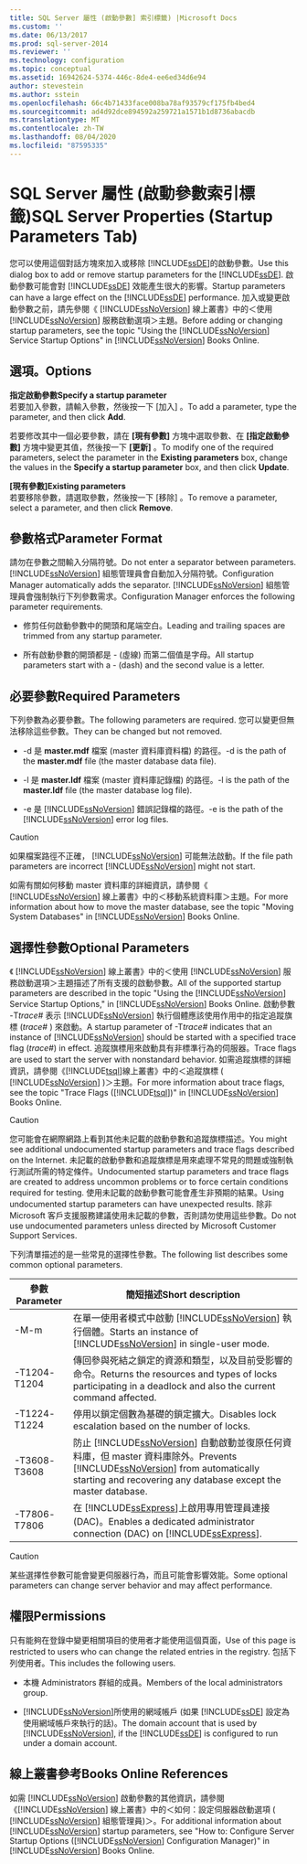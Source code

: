 ```yaml
---
title: SQL Server 屬性 (啟動參數] 索引標籤) |Microsoft Docs
ms.custom: ''
ms.date: 06/13/2017
ms.prod: sql-server-2014
ms.reviewer: ''
ms.technology: configuration
ms.topic: conceptual
ms.assetid: 16942624-5374-446c-8de4-ee6ed34d6e94
author: stevestein
ms.author: sstein
ms.openlocfilehash: 66c4b71433face008ba78af93579cf175fb4bed4
ms.sourcegitcommit: ad4d92dce894592a259721a1571b1d8736abacdb
ms.translationtype: MT
ms.contentlocale: zh-TW
ms.lasthandoff: 08/04/2020
ms.locfileid: "87595335"
---
```

# <a name="sql-server-properties-startup-parameters-tab"></a><span data-ttu-id="dab7d-102">SQL Server 屬性 (啟動參數索引標籤)</span><span class="sxs-lookup"><span data-stu-id="dab7d-102">SQL Server Properties (Startup Parameters Tab)</span></span>
  <span data-ttu-id="dab7d-103">您可以使用這個對話方塊來加入或移除 [!INCLUDE[ssDE](../../includes/ssde-md.md)]的啟動參數。</span><span class="sxs-lookup"><span data-stu-id="dab7d-103">Use this dialog box to add or remove startup parameters for the [!INCLUDE[ssDE](../../includes/ssde-md.md)].</span></span> <span data-ttu-id="dab7d-104">啟動參數可能會對 [!INCLUDE[ssDE](../../includes/ssde-md.md)] 效能產生很大的影響。</span><span class="sxs-lookup"><span data-stu-id="dab7d-104">Startup parameters can have a large effect on the [!INCLUDE[ssDE](../../includes/ssde-md.md)] performance.</span></span> <span data-ttu-id="dab7d-105">加入或變更啟動參數之前，請先參閱《 [!INCLUDE[ssNoVersion](../../includes/ssnoversion-md.md)] 線上叢書》中的＜使用 [!INCLUDE[ssNoVersion](../../includes/ssnoversion-md.md)] 服務啟動選項＞主題。</span><span class="sxs-lookup"><span data-stu-id="dab7d-105">Before adding or changing startup parameters, see the topic "Using the [!INCLUDE[ssNoVersion](../../includes/ssnoversion-md.md)] Service Startup Options" in [!INCLUDE[ssNoVersion](../../includes/ssnoversion-md.md)] Books Online.</span></span>  
  
## <a name="options"></a><span data-ttu-id="dab7d-106">選項。</span><span class="sxs-lookup"><span data-stu-id="dab7d-106">Options</span></span>  
 <span data-ttu-id="dab7d-107">**指定啟動參數**</span><span class="sxs-lookup"><span data-stu-id="dab7d-107">**Specify a startup parameter**</span></span>  
 <span data-ttu-id="dab7d-108">若要加入參數，請輸入參數，然後按一下 [加入]  。</span><span class="sxs-lookup"><span data-stu-id="dab7d-108">To add a parameter, type the parameter, and then click **Add**.</span></span>  
  
 <span data-ttu-id="dab7d-109">若要修改其中一個必要參數，請在 **[現有參數]** 方塊中選取參數、在 **[指定啟動參數]** 方塊中變更其值，然後按一下 **[更新]** 。</span><span class="sxs-lookup"><span data-stu-id="dab7d-109">To modify one of the required parameters, select the parameter in the **Existing parameters** box, change the values in the **Specify a startup parameter** box, and then click **Update**.</span></span>  
  
 <span data-ttu-id="dab7d-110">**[現有參數]**</span><span class="sxs-lookup"><span data-stu-id="dab7d-110">**Existing parameters**</span></span>  
 <span data-ttu-id="dab7d-111">若要移除參數，請選取參數，然後按一下 [移除]  。</span><span class="sxs-lookup"><span data-stu-id="dab7d-111">To remove a parameter, select a parameter, and then click **Remove**.</span></span>  
  
## <a name="parameter-format"></a><span data-ttu-id="dab7d-112">參數格式</span><span class="sxs-lookup"><span data-stu-id="dab7d-112">Parameter Format</span></span>  
 <span data-ttu-id="dab7d-113">請勿在參數之間輸入分隔符號。</span><span class="sxs-lookup"><span data-stu-id="dab7d-113">Do not enter a separator between parameters.</span></span> [!INCLUDE[ssNoVersion](../../includes/ssnoversion-md.md)] <span data-ttu-id="dab7d-114">組態管理員會自動加入分隔符號。</span><span class="sxs-lookup"><span data-stu-id="dab7d-114">Configuration Manager automatically adds the separator.</span></span> [!INCLUDE[ssNoVersion](../../includes/ssnoversion-md.md)] <span data-ttu-id="dab7d-115">組態管理員會強制執行下列參數需求。</span><span class="sxs-lookup"><span data-stu-id="dab7d-115">Configuration Manager enforces the following parameter requirements.</span></span>  
  
-   <span data-ttu-id="dab7d-116">修剪任何啟動參數中的開頭和尾端空白。</span><span class="sxs-lookup"><span data-stu-id="dab7d-116">Leading and trailing spaces are trimmed from any startup parameter.</span></span>  
  
-   <span data-ttu-id="dab7d-117">所有啟動參數的開頭都是 - (虛線) 而第二個值是字母。</span><span class="sxs-lookup"><span data-stu-id="dab7d-117">All startup parameters start with a - (dash) and the second value is a letter.</span></span>  
  
## <a name="required-parameters"></a><span data-ttu-id="dab7d-118">必要參數</span><span class="sxs-lookup"><span data-stu-id="dab7d-118">Required Parameters</span></span>  
 <span data-ttu-id="dab7d-119">下列參數為必要參數。</span><span class="sxs-lookup"><span data-stu-id="dab7d-119">The following parameters are required.</span></span> <span data-ttu-id="dab7d-120">您可以變更但無法移除這些參數。</span><span class="sxs-lookup"><span data-stu-id="dab7d-120">They can be changed but not removed.</span></span>  
  
-   <span data-ttu-id="dab7d-121">-d 是 **master.mdf** 檔案 (master 資料庫資料檔) 的路徑。</span><span class="sxs-lookup"><span data-stu-id="dab7d-121">-d is the path of the **master.mdf** file (the master database data file).</span></span>  
  
-   <span data-ttu-id="dab7d-122">-l 是 **master.ldf** 檔案 (master 資料庫記錄檔) 的路徑。</span><span class="sxs-lookup"><span data-stu-id="dab7d-122">-l is the path of the **master.ldf** file (the master database log file).</span></span>  
  
-   <span data-ttu-id="dab7d-123">-e 是 [!INCLUDE[ssNoVersion](../../includes/ssnoversion-md.md)] 錯誤記錄檔的路徑。</span><span class="sxs-lookup"><span data-stu-id="dab7d-123">-e is the path of the [!INCLUDE[ssNoVersion](../../includes/ssnoversion-md.md)] error log files.</span></span>  
  
> [!CAUTION]  
>  <span data-ttu-id="dab7d-124">如果檔案路徑不正確， [!INCLUDE[ssNoVersion](../../includes/ssnoversion-md.md)] 可能無法啟動。</span><span class="sxs-lookup"><span data-stu-id="dab7d-124">If the file path parameters are incorrect [!INCLUDE[ssNoVersion](../../includes/ssnoversion-md.md)] might not start.</span></span>  
  
 <span data-ttu-id="dab7d-125">如需有關如何移動 master 資料庫的詳細資訊，請參閱《 [!INCLUDE[ssNoVersion](../../includes/ssnoversion-md.md)] 線上叢書》中的＜移動系統資料庫＞主題。</span><span class="sxs-lookup"><span data-stu-id="dab7d-125">For more information about how to move the master database, see the topic "Moving System Databases" in [!INCLUDE[ssNoVersion](../../includes/ssnoversion-md.md)] Books Online.</span></span>  
  
## <a name="optional-parameters"></a><span data-ttu-id="dab7d-126">選擇性參數</span><span class="sxs-lookup"><span data-stu-id="dab7d-126">Optional Parameters</span></span>  
 <span data-ttu-id="dab7d-127">《 [!INCLUDE[ssNoVersion](../../includes/ssnoversion-md.md)] 線上叢書》中的＜使用 [!INCLUDE[ssNoVersion](../../includes/ssnoversion-md.md)] 服務啟動選項＞主題描述了所有支援的啟動參數。</span><span class="sxs-lookup"><span data-stu-id="dab7d-127">All of the supported startup parameters are described in the topic "Using the [!INCLUDE[ssNoVersion](../../includes/ssnoversion-md.md)] Service Startup Options," in [!INCLUDE[ssNoVersion](../../includes/ssnoversion-md.md)] Books Online.</span></span> <span data-ttu-id="dab7d-128">啟動參數 -T*trace#* 表示 [!INCLUDE[ssNoVersion](../../includes/ssnoversion-md.md)] 執行個體應該使用作用中的指定追蹤旗標 (*trace#* ) 來啟動。</span><span class="sxs-lookup"><span data-stu-id="dab7d-128">A startup parameter of -T*trace#* indicates that an instance of [!INCLUDE[ssNoVersion](../../includes/ssnoversion-md.md)] should be started with a specified trace flag (*trace#*) in effect.</span></span> <span data-ttu-id="dab7d-129">追蹤旗標用來啟動具有非標準行為的伺服器。</span><span class="sxs-lookup"><span data-stu-id="dab7d-129">Trace flags are used to start the server with nonstandard behavior.</span></span> <span data-ttu-id="dab7d-130">如需追蹤旗標的詳細資訊，請參閱《[!INCLUDE[tsql](../../includes/tsql-md.md)]線上叢書》中的＜追蹤旗標 ( [!INCLUDE[ssNoVersion](../../includes/ssnoversion-md.md)] )＞主題。</span><span class="sxs-lookup"><span data-stu-id="dab7d-130">For more information about trace flags, see the topic "Trace Flags ([!INCLUDE[tsql](../../includes/tsql-md.md)])" in [!INCLUDE[ssNoVersion](../../includes/ssnoversion-md.md)] Books Online.</span></span>  
  
> [!CAUTION]  
>  <span data-ttu-id="dab7d-131">您可能會在網際網路上看到其他未記載的啟動參數和追蹤旗標描述。</span><span class="sxs-lookup"><span data-stu-id="dab7d-131">You might see additional undocumented startup parameters and trace flags described on the Internet.</span></span> <span data-ttu-id="dab7d-132">未記載的啟動參數和追蹤旗標是用來處理不常見的問題或強制執行測試所需的特定條件。</span><span class="sxs-lookup"><span data-stu-id="dab7d-132">Undocumented startup parameters and trace flags are created to address uncommon problems or to force certain conditions required for testing.</span></span> <span data-ttu-id="dab7d-133">使用未記載的啟動參數可能會產生非預期的結果。</span><span class="sxs-lookup"><span data-stu-id="dab7d-133">Using undocumented startup parameters can have unexpected results.</span></span> <span data-ttu-id="dab7d-134">除非 Microsoft 客戶支援服務建議使用未記載的參數，否則請勿使用這些參數。</span><span class="sxs-lookup"><span data-stu-id="dab7d-134">Do not use undocumented parameters unless directed by Microsoft Customer Support Services.</span></span>  
  
 <span data-ttu-id="dab7d-135">下列清單描述的是一些常見的選擇性參數。</span><span class="sxs-lookup"><span data-stu-id="dab7d-135">The following list describes some common optional parameters.</span></span>  
  
|<span data-ttu-id="dab7d-136">參數</span><span class="sxs-lookup"><span data-stu-id="dab7d-136">Parameter</span></span>|<span data-ttu-id="dab7d-137">簡短描述</span><span class="sxs-lookup"><span data-stu-id="dab7d-137">Short description</span></span>|  
|---------------|-----------------------|  
|<span data-ttu-id="dab7d-138">-M</span><span class="sxs-lookup"><span data-stu-id="dab7d-138">-m</span></span>|<span data-ttu-id="dab7d-139">在單一使用者模式中啟動 [!INCLUDE[ssNoVersion](../../includes/ssnoversion-md.md)] 執行個體。</span><span class="sxs-lookup"><span data-stu-id="dab7d-139">Starts an instance of [!INCLUDE[ssNoVersion](../../includes/ssnoversion-md.md)] in single-user mode.</span></span>|  
|<span data-ttu-id="dab7d-140">-T1204</span><span class="sxs-lookup"><span data-stu-id="dab7d-140">-T1204</span></span>|<span data-ttu-id="dab7d-141">傳回參與死結之鎖定的資源和類型，以及目前受影響的命令。</span><span class="sxs-lookup"><span data-stu-id="dab7d-141">Returns the resources and types of locks participating in a deadlock and also the current command affected.</span></span>|  
|<span data-ttu-id="dab7d-142">-T1224</span><span class="sxs-lookup"><span data-stu-id="dab7d-142">-T1224</span></span>|<span data-ttu-id="dab7d-143">停用以鎖定個數為基礎的鎖定擴大。</span><span class="sxs-lookup"><span data-stu-id="dab7d-143">Disables lock escalation based on the number of locks.</span></span>|  
|<span data-ttu-id="dab7d-144">-T3608</span><span class="sxs-lookup"><span data-stu-id="dab7d-144">-T3608</span></span>|<span data-ttu-id="dab7d-145">防止 [!INCLUDE[ssNoVersion](../../includes/ssnoversion-md.md)] 自動啟動並復原任何資料庫，但 master 資料庫除外。</span><span class="sxs-lookup"><span data-stu-id="dab7d-145">Prevents [!INCLUDE[ssNoVersion](../../includes/ssnoversion-md.md)] from automatically starting and recovering any database except the master database.</span></span>|  
|<span data-ttu-id="dab7d-146">-T7806</span><span class="sxs-lookup"><span data-stu-id="dab7d-146">-T7806</span></span>|<span data-ttu-id="dab7d-147">在 [!INCLUDE[ssExpress](../../includes/ssexpress-md.md)]上啟用專用管理員連接 (DAC)。</span><span class="sxs-lookup"><span data-stu-id="dab7d-147">Enables a dedicated administrator connection (DAC) on [!INCLUDE[ssExpress](../../includes/ssexpress-md.md)].</span></span>|  
  
> [!CAUTION]  
>  <span data-ttu-id="dab7d-148">某些選擇性參數可能會變更伺服器行為，而且可能會影響效能。</span><span class="sxs-lookup"><span data-stu-id="dab7d-148">Some optional parameters can change server behavior and may affect performance.</span></span>  
  
## <a name="permissions"></a><span data-ttu-id="dab7d-149">權限</span><span class="sxs-lookup"><span data-stu-id="dab7d-149">Permissions</span></span>  
 <span data-ttu-id="dab7d-150">只有能夠在登錄中變更相關項目的使用者才能使用這個頁面，</span><span class="sxs-lookup"><span data-stu-id="dab7d-150">Use of this page is restricted to users who can change the related entries in the registry.</span></span> <span data-ttu-id="dab7d-151">包括下列使用者。</span><span class="sxs-lookup"><span data-stu-id="dab7d-151">This includes the following users.</span></span>  
  
-   <span data-ttu-id="dab7d-152">本機 Administrators 群組的成員。</span><span class="sxs-lookup"><span data-stu-id="dab7d-152">Members of the local administrators group.</span></span>  
  
-   <span data-ttu-id="dab7d-153">[!INCLUDE[ssNoVersion](../../includes/ssnoversion-md.md)]所使用的網域帳戶 (如果 [!INCLUDE[ssDE](../../includes/ssde-md.md)] 設定為使用網域帳戶來執行的話)。</span><span class="sxs-lookup"><span data-stu-id="dab7d-153">The domain account that is used by [!INCLUDE[ssNoVersion](../../includes/ssnoversion-md.md)], if the [!INCLUDE[ssDE](../../includes/ssde-md.md)] is configured to run under a domain account.</span></span>  
  
## <a name="books-online-references"></a><span data-ttu-id="dab7d-154">線上叢書參考</span><span class="sxs-lookup"><span data-stu-id="dab7d-154">Books Online References</span></span>  
 <span data-ttu-id="dab7d-155">如需 [!INCLUDE[ssNoVersion](../../includes/ssnoversion-md.md)] 啟動參數的其他資訊，請參閱《[!INCLUDE[ssNoVersion](../../includes/ssnoversion-md.md)] 線上叢書》中的＜如何：設定伺服器啟動選項 ( [!INCLUDE[ssNoVersion](../../includes/ssnoversion-md.md)] 組態管理員)＞。</span><span class="sxs-lookup"><span data-stu-id="dab7d-155">For additional information about [!INCLUDE[ssNoVersion](../../includes/ssnoversion-md.md)] startup parameters, see "How to: Configure Server Startup Options ([!INCLUDE[ssNoVersion](../../includes/ssnoversion-md.md)] Configuration Manager)" in [!INCLUDE[ssNoVersion](../../includes/ssnoversion-md.md)] Books Online.</span></span>  
  
  
